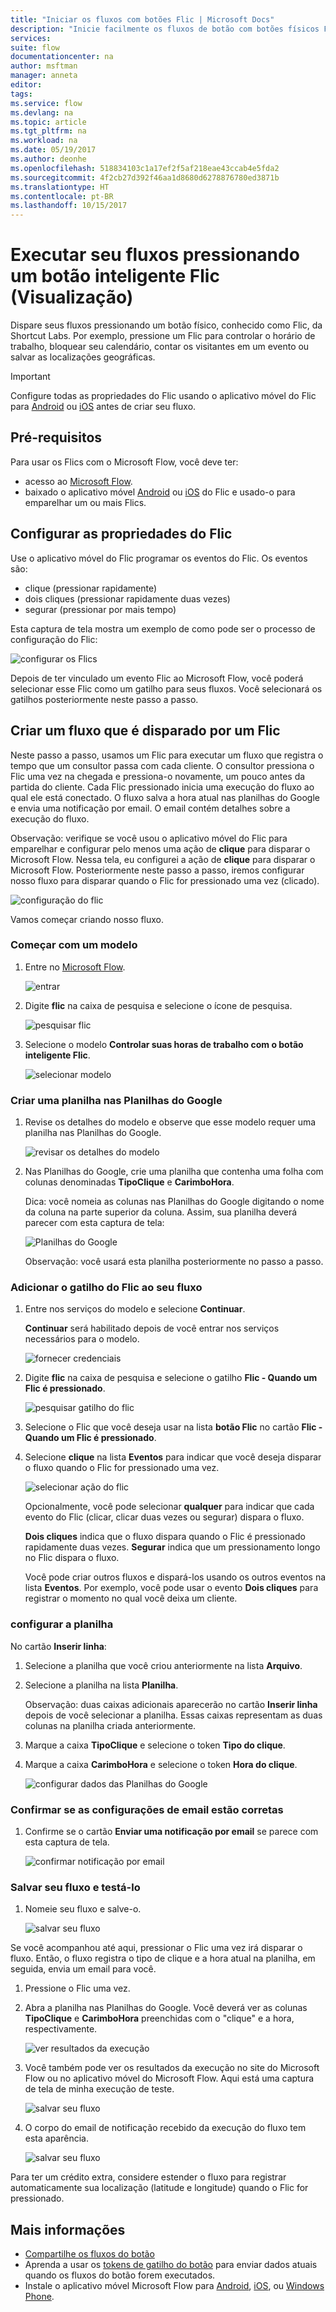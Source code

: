 ```yaml
---
title: "Iniciar os fluxos com botões Flic | Microsoft Docs"
description: "Inicie facilmente os fluxos de botão com botões físicos Flic da Shortcut Labs."
services: 
suite: flow
documentationcenter: na
author: msftman
manager: anneta
editor: 
tags: 
ms.service: flow
ms.devlang: na
ms.topic: article
ms.tgt_pltfrm: na
ms.workload: na
ms.date: 05/19/2017
ms.author: deonhe
ms.openlocfilehash: 518834103c1a17ef2f5af218eae43ccab4e5fda2
ms.sourcegitcommit: 4f2cb27d392f46aa1d8680d6278876780ed3871b
ms.translationtype: HT
ms.contentlocale: pt-BR
ms.lasthandoff: 10/15/2017
---
```

# <a name="run-your-flows-by-pressing-a-flic-smart-button-preview"></a>Executar seu fluxos pressionando um botão inteligente Flic (Visualização)
Dispare seus fluxos pressionando um botão físico, conhecido como Flic, da Shortcut Labs. Por exemplo, pressione um Flic para controlar o horário de trabalho, bloquear seu calendário, contar os visitantes em um evento ou salvar as localizações geográficas.

> [!IMPORTANT]
> Configure todas as propriedades do Flic usando o aplicativo móvel do Flic para [Android](https://play.google.com/store/apps/details?id=io.flic.app) ou [iOS](https://itunes.apple.com/us/app/flic-app/id977593793?ls=1&mt=8) antes de criar seu fluxo.
> 
> 

## <a name="prerequisites"></a>Pré-requisitos
Para usar os Flics com o Microsoft Flow, você deve ter:

* acesso ao [Microsoft Flow](https://flow.microsoft.com).
* baixado o aplicativo móvel [Android](https://play.google.com/store/apps/details?id=io.flic.app) ou [iOS](https://itunes.apple.com/us/app/flic-app/id977593793?ls=1&mt=8) do Flic e usado-o para emparelhar um ou mais Flics.

## <a name="configure-flic-properties"></a>Configurar as propriedades do Flic
Use o aplicativo móvel do Flic programar os eventos do Flic. Os eventos são:

* clique (pressionar rapidamente)
* dois cliques (pressionar rapidamente duas vezes)
* segurar (pressionar por mais tempo)

Esta captura de tela mostra um exemplo de como pode ser o processo de configuração do Flic:

![configurar os Flics](./media/flic-button-flows/configure-flic-actions.png)

Depois de ter vinculado um evento Flic ao Microsoft Flow, você poderá selecionar esse Flic como um gatilho para seus fluxos. Você selecionará os gatilhos posteriormente neste passo a passo.

## <a name="create-a-flow-thats-triggered-by-a-flic"></a>Criar um fluxo que é disparado por um Flic
Neste passo a passo, usamos um Flic para executar um fluxo que registra o tempo que um consultor passa com cada cliente. O consultor pressiona o Flic uma vez na chegada e pressiona-o novamente, um pouco antes da partida do cliente. Cada Flic pressionado inicia uma execução do fluxo ao qual ele está conectado. O fluxo salva a hora atual nas planilhas do Google e envia uma notificação por email. O email contém detalhes sobre a execução do fluxo.

Observação: verifique se você usou o aplicativo móvel do Flic para emparelhar e configurar pelo menos uma ação de **clique** para disparar o Microsoft Flow. Nessa tela, eu configurei a ação de **clique** para disparar o Microsoft Flow. Posteriormente neste passo a passo, iremos configurar nosso fluxo para disparar quando o Flic for pressionado uma vez (clicado).

   ![configuração do flic](./media/flic-button-flows/flic-configured-for-flow.png)

Vamos começar criando nosso fluxo.

### <a name="start-with-a-template"></a>Começar com um modelo
1. Entre no [Microsoft Flow](https://flow.microsoft.com).
   
    ![entrar](./media/flic-button-flows/sign-into-flow.png)
2. Digite **flic** na caixa de pesquisa e selecione o ícone de pesquisa.
   
    ![pesquisar flic](./media/flic-button-flows/search-flic.png)
3. Selecione o modelo **Controlar suas horas de trabalho com o botão inteligente Flic**.
   
    ![selecionar modelo](./media/flic-button-flows/flic-templates.png)

### <a name="create-a-spreadsheet-in-google-sheets"></a>Criar uma planilha nas Planilhas do Google
1. Revise os detalhes do modelo e observe que esse modelo requer uma planilha nas Planilhas do Google.
   
   ![revisar os detalhes do modelo](./media/flic-button-flows/flic-template-details.png)
2. Nas Planilhas do Google, crie uma planilha que contenha uma folha com colunas denominadas **TipoClique** e **CarimboHora**.
   
      Dica: você nomeia as colunas nas Planilhas do Google digitando o nome da coluna na parte superior da coluna. Assim, sua planilha deverá parecer com esta captura de tela:
   
   ![Planilhas do Google](./media/flic-button-flows/flic-google-sheet.png)
   
   Observação: você usará esta planilha posteriormente no passo a passo.

### <a name="add-the-flic-trigger-to-your-flow"></a>Adicionar o gatilho do Flic ao seu fluxo
1. Entre nos serviços do modelo e selecione **Continuar**.
   
     **Continuar** será habilitado depois de você entrar nos serviços necessários para o modelo.
   
    ![fornecer credenciais](./media/flic-button-flows/flic-template-services-sign-in.png)
2. Digite **flic** na caixa de pesquisa e selecione o gatilho **Flic - Quando um Flic é pressionado**.
   
    ![pesquisar gatilho do flic](./media/flic-button-flows/flic-search-trigger.png)
3. Selecione o Flic que você deseja usar na lista **botão Flic** no cartão **Flic - Quando um Flic é pressionado**.
4. Selecione **clique** na lista **Eventos** para indicar que você deseja disparar o fluxo quando o Flic for pressionado uma vez.
   
    ![selecionar ação do flic](./media/flic-button-flows/select-flic.png)
   
   Opcionalmente, você pode selecionar **qualquer** para indicar que cada evento do Flic (clicar, clicar duas vezes ou segurar) dispara o fluxo.
   
   **Dois cliques** indica que o fluxo dispara quando o Flic é pressionado rapidamente duas vezes. **Segurar** indica que um pressionamento longo no Flic dispara o fluxo.
   
   Você pode criar outros fluxos e dispará-los usando os outros eventos na lista **Eventos**. Por exemplo, você pode usar o evento **Dois cliques** para registrar o momento no qual você deixa um cliente.

### <a name="configure-the-sheet"></a>configurar a planilha
   No cartão **Inserir linha**:

1. Selecione a planilha que você criou anteriormente na lista **Arquivo**.
2. Selecione a planilha na lista **Planilha**.
   
   Observação: duas caixas adicionais aparecerão no cartão **Inserir linha** depois de você selecionar a planilha. Essas caixas representam as duas colunas na planilha criada anteriormente.
3. Marque a caixa **TipoClique** e selecione o token **Tipo do clique**.
4. Marque a caixa **CarimboHora** e selecione o token **Hora do clique**.
   
    ![configurar dados das Planilhas do Google](./media/flic-button-flows/flick-insert-row-card.png)

### <a name="confirm-the-email-settings-are-correct"></a>Confirmar se as configurações de email estão corretas
1. Confirme se o cartão **Enviar uma notificação por email** se parece com esta captura de tela.
   
    ![confirmar notificação por email](./media/flic-button-flows/email-settings.png)

### <a name="save-your-flow-and-test-it"></a>Salvar seu fluxo e testá-lo
1. Nomeie seu fluxo e salve-o.
   
    ![salvar seu fluxo](./media/flic-button-flows/save.png)

Se você acompanhou até aqui, pressionar o Flic uma vez irá disparar o fluxo. Então, o fluxo registra o tipo de clique e a hora atual na planilha, em seguida, envia um email para você.

1. Pressione o Flic uma vez.
2. Abra a planilha nas Planilhas do Google. Você deverá ver as colunas **TipoClique** e **CarimboHora** preenchidas com o "clique" e a hora, respectivamente.
   
    ![ver resultados da execução](./media/flic-button-flows/flic-google-sheet-after-run.png)
3. Você também pode ver os resultados da execução no site do Microsoft Flow ou no aplicativo móvel do Microsoft Flow. Aqui está uma captura de tela de minha execução de teste.
   
    ![salvar seu fluxo](./media/flic-button-flows/flic-test-run-results-portal.png)
4. O corpo do email de notificação recebido da execução do fluxo tem esta aparência.
   
    ![salvar seu fluxo](./media/flic-button-flows/flic-email-body.png)

Para ter um crédito extra, considere estender o fluxo para registrar automaticamente sua localização (latitude e longitude) quando o Flic for pressionado.

## <a name="more-information"></a>Mais informações
* [Compartilhe os fluxos do botão](share-buttons.md)
* Aprenda a usar os [tokens de gatilho do botão](introduction-to-button-trigger-tokens.md) para enviar dados atuais quando os fluxos do botão forem executados.
* Instale o aplicativo móvel Microsoft Flow para [Android](https://aka.ms/flowmobiledocsandroid), [iOS](https://aka.ms/flowmobiledocsios), ou [Windows Phone](https://aka.ms/flowmobilewindows).

